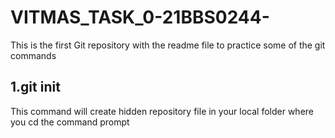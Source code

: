 # VITMAS_TASK_0-21BBS0244-
This is the first Git repository with the readme file to practice some of the git commands
## **1.git init**
This command will create hidden repository file in your local folder where you cd the command prompt
